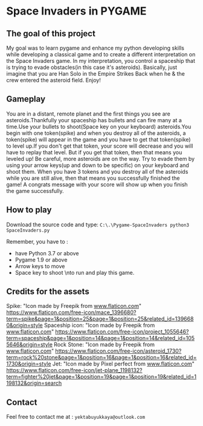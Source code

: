 # Space Invaders in PYGAME
## The goal of this project
My goal was to learn pygame and enhance my python developing skills while developing a classical game and to create a different interpretation on the Space Invaders game. In my interpretation, you control a spaceship that is trying to evade obstacles(in this case it's asteroids). Basically, just imagine that you are Han Solo in the Empire Strikes Back when he & the crew entered the asteroid field. Enjoy! 

## Gameplay
You are in a distant, remote planet and the first things you see are asteroids.Thankfully your spaceship has bullets and can fire many at a time.Use your bullets to shoot(Space key on your keyboard) asteroids.You begin with one token(spike) and when you destroy all of the asteroids, a token(spike) will appear in the game and you have to get that token(spike) to level up.If you don't get that token, your score will decrease and you will have to replay that level. But if you get that token, then that means you leveled up! Be careful, more asteroids are on the way. Try to evade them by using your arrow keys(up and down to be specific) on your keyboard and shoot them. When you have 3 tokens and you destroy all of the asteroids while you are still alive, then that means you successfully finished the game! A congrats message with your score will show up when you finish the game successfully.

## How to play
Download the source code and type:
```C:\.\Pygame-SpaceInvaders python3 SpaceInvaders.py```

Remember, you have to : 
- have Python 3.7 or above
- Pygame 1.9 or above
- Arrow keys to move
- Space key to shoot
\nto run and play this game.

## Credits for the assets
Spike: "Icon made by Freepik from www.flaticon.com"
https://www.flaticon.com/free-icon/mace_1396680?term=spike&page=1&position=25&page=1&position=25&related_id=1396680&origin=style
Spaceship icon: "Icon made by Freepik from www.flaticon.com"
https://www.flaticon.com/free-icon/project_1055646?term=spaceship&page=1&position=14&page=1&position=14&related_id=1055646&origin=style
Rock Stone: "Icon made by Freepik from www.flaticon.com"
https://www.flaticon.com/free-icon/asteroid_1730?term=rock%20stone&page=1&position=16&page=1&position=16&related_id=1730&origin=style
Jet: "Icon made by Pixel perfect from www.flaticon.com"
https://www.flaticon.com/free-icon/jet-plane_1198132?term=fighter%20jet&page=1&position=19&page=1&position=19&related_id=1198132&origin=search

## Contact
Feel free to contact me at : `yektabuyukkaya@outlook.com`
